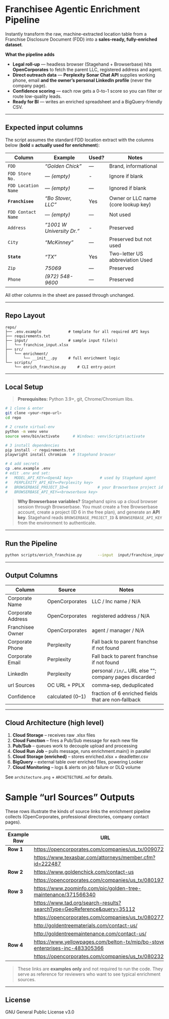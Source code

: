 
# Franchisee Agentic Enrichment Pipeline

Instantly transform the raw, machine-extracted location table from a Franchise Disclosure Document (FDD) into a **sales-ready, fully-enriched dataset**.

**What the pipeline adds**

* **Legal roll-up** — headless browser (Stagehand + Browserbase) hits **OpenCorporates** to fetch the parent LLC, registered address and agent.  
* **Direct outreach data** — **Perplexity Sonar Chat API** supplies working phone, email **and the owner’s personal LinkedIn profile** (never the company page).  
* **Confidence scoring** — each row gets a 0-to-1 score so you can filter or route low-quality leads.  
* **Ready for BI** — writes an enriched spreadsheet and a BigQuery-friendly CSV.

---

## Expected input columns

The script assumes the standard FDD location extract with the columns below
(**bold = actually used for enrichment**):

| Column               | Example                | Used? | Notes |
|----------------------|------------------------|-------|-------|
| `FDD`                | *“Golden Chick”*       | —     | Brand, informational |
| `FDD Store No.`      | — _(empty)_            | -     | Ignore if blank|
| `FDD Location Name`  | — _(empty)_            | —     | Ignored if blank |
| **`Franchisee`**     | *“Bo Stover, LLC”*     | Yes   | Owner or LLC name (core lookup key) |
| `FDD Contact Name`   | — _(empty)_            | —     | Not used |
| `Address`            | *“1001 W University Dr.”* | -  | Preserved |
| `City`               | *“McKinney”*           | —     | Preserved but not used |
| **`State`**          | *“TX”*                 | Yes   | Two-letter US abbreviation Used |
| `Zip`                | *75069*                | —     | Preserved |
| `Phone`              | *(972) 548-9600*       | —     | Preserved |

All other columns in the sheet are passed through unchanged.

---

## Repo Layout
```
repo/
├── .env.example            # template for all required API keys
├── requirements.txt
├── input/                  # sample input file(s)
│   └── franchise_input.xlsx
├── src/
│   └── enrichment/
│       └── __init__.py     # full enrichment logic
└── scripts/
    └── enrich_franchise.py     # CLI entry‑point
```

---

## Local Setup
> **Prerequisites:** Python 3.9+, git, Chrome/Chromium libs.

```bash
# 1 clone & enter
git clone <your‑repo‑url>
cd repo

# 2 create virtual‑env
python -m venv venv
source venv/bin/activate      # Windows: venv\Scripts\activate

# 3 install dependencies
pip install -r requirements.txt
playwright install chromium   # Stagehand browser

# 4 add secrets
cp .env.example .env
# edit .env and set:
#   MODEL_API_KEY=<OpenAI key>            # used by Stagehand agent
#   PERPLEXITY_API_KEY=<Perplexity key>
#   BROWSERBASE_PROJECT_ID=6             # your Browserbase project id
#   BROWSERBASE_API_KEY=<browserbase key>
```

> **Why Browserbase variables?** Stagehand spins up a cloud browser session
> through Browserbase.  You must create a free Browserbase account, create a
> project (ID 6 in the free plan), and generate an **API key**.  Stagehand
> reads `BROWSERBASE_PROJECT_ID` & `BROWSERBASE_API_KEY` from the environment
> to authenticate.

---

## Run the Pipeline
```bash
python scripts/enrich_franchise.py       --input  input/franchise_input.xlsx       --output output/enriched.xlsx
```

---

## Output Columns

| Column            | Source            | Notes                                                  |
|-------------------|-------------------|--------------------------------------------------------|
| Corporate Name    | OpenCorporates    | LLC / Inc name / N/A                                   |
| Corporate Address | OpenCorporates    | registered address / N/A                               |
| Franchisee Owner  | OpenCorporates    | agent / manager / N/A                                  |
| Corporate Phone   | Perplexity        | Fall back to parent franchse if not found              |
| Corporate Email   | Perplexity        | Fall back to parent franchse if not found              |
| LinkedIn          | Perplexity        | personal `/in/…` URL else ""; company pages discarded  |
| url Sources       | OC URL + PPLX     | comma‑sep, deduplicated                                |
| Confidence        | calculated (0–1)  | fraction of 6 enriched fields that are non‑fallback    |

---

## Cloud Architecture (high level)

1. **Cloud Storage** – receives raw .xlsx files
2. **Cloud Function** – fires a Pub/Sub message for each new file
3. **Pub/Sub** – queues work to decouple upload and processing
4. **Cloud Run Job** – pulls message, runs enrichment.main() in parallel
5. **Cloud Storage (enriched)** – stores enriched.xlsx + deadletter.csv
6. **BigQuery** – external table over enriched files, powering Looker
7. **Cloud Monitoring** – logs & alerts on job failure or DLQ volume

See `architecture.png` + `ARCHITECTURE.md` for details.


# Sample “url Sources” Outputs

These rows illustrate the kinds of source links the enrichment pipeline
collects (OpenCorporates, professional directories, company contact pages).

| Example Row | URL |
|-------------|-----|
| **Row 1** | https://opencorporates.com/companies/us_tx/0090725202 |
|           | https://www.texasbar.com/attorneys/member.cfm?id=222487 |
| **Row 2** | https://www.goldenchick.com/contact-us |
|           | https://opencorporates.com/companies/us_tx/0801979572 |
| **Row 3** | https://www.zoominfo.com/pic/golden-tree-maintenance/371566340 |
|           | https://www.tad.org/search-results?searchType=GeoReference&query=35112 |
|           | https://opencorporates.com/companies/us_tx/0802771753 |
|           | http://goldentreematerials.com/contact-us/ |
|           | http://goldentreemaintenance.com/contact-us/ |
| **Row 4** | https://www.yellowpages.com/belton-tx/mip/bo-stover-enterprises-inc-483305366 |
|           | https://opencorporates.com/companies/us_tx/0802323589 |

> These links are **examples only** and not required to run the code. They serve
> as reference for reviewers who want to see typical enrichment sources.


---

## License
GNU General Public License v3.0
